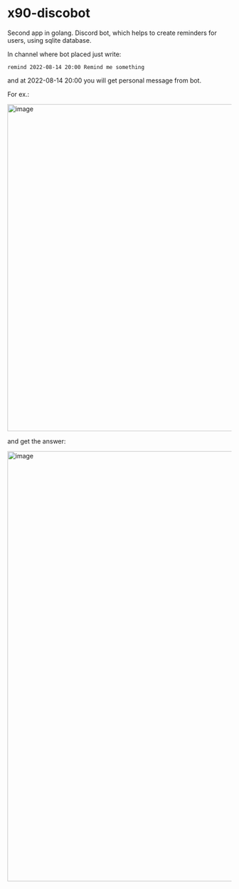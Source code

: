 # x90-discobot
Second app in golang. Discord bot, which helps to create reminders for users, using sqlite database.

In channel where bot placed just write:

`remind 2022-08-14 20:00 Remind me something`

and at 2022-08-14 20:00 you will get personal message from bot.

For ex.:

<img width="735" alt="image" src="https://user-images.githubusercontent.com/90475186/184553136-599d7f76-0727-4920-a535-63b2a08951b6.png">

and get the answer:

<img width="967" alt="image" src="https://user-images.githubusercontent.com/90475186/184553185-45c896ff-2fb3-4a79-81d7-25b12250e6f4.png">
